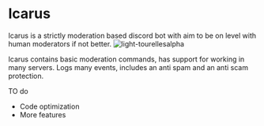# Icarus
Icarus is a strictly moderation based discord bot with aim to be on level with human moderators if not better.
![light-tourellesalpha](https://user-images.githubusercontent.com/50517794/155236500-6838de4f-f3dd-43b4-8bea-0ab0411b3210.png)

Icarus contains basic moderation commands, has support for working in many servers. Logs many events, includes an anti spam and an anti scam protection.

TO do

- Code optimization
- More features
